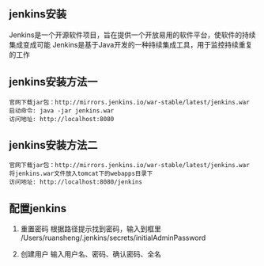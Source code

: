 ## jenkins安装
Jenkins是一个开源软件项目，旨在提供一个开放易用的软件平台，使软件的持续集成变成可能
Jenkins是基于Java开发的一种持续集成工具，用于监控持续重复的工作

## jenkins安装方法一
```
官网下载jar包：http://mirrors.jenkins.io/war-stable/latest/jenkins.war
启动命令: java -jar jenkins.war
访问地址: http://localhost:8080
```

## jenkins安装方法二
```
官网下载jar包：http://mirrors.jenkins.io/war-stable/latest/jenkins.war
将jenkins.war文件放入tomcat下的webapps目录下
访问地址: http://localhost:8080/jenkins
```

## 配置jenkins
1. 重置密码
根据路径提示找到密码，输入到框里
/Users/ruansheng/.jenkins/secrets/initialAdminPassword

2. 创建用户
输入用户名、密码、确认密码、全名



